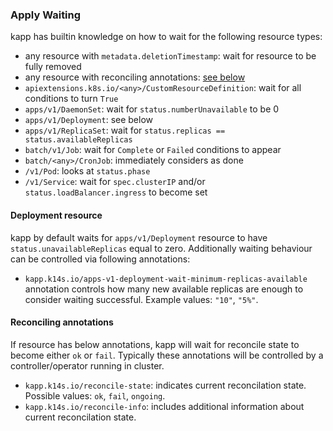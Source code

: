 ### Apply Waiting

kapp has builtin knowledge on how to wait for the following resource types:

- any resource with `metadata.deletionTimestamp`: wait for resource to be fully removed
- any resource with reconciling annotations: [see below](#reconciling-annotations)
- `apiextensions.k8s.io/<any>/CustomResourceDefinition`: wait for all conditions to turn `True`
- `apps/v1/DaemonSet`: wait for `status.numberUnavailable` to be 0
- `apps/v1/Deployment`: see below
- `apps/v1/ReplicaSet`: wait for `status.replicas == status.availableReplicas`
- `batch/v1/Job`: wait for `Complete` or `Failed` conditions to appear
- `batch/<any>/CronJob`: immediately considers as done
- `/v1/Pod`: looks at `status.phase`
- `/v1/Service`: wait for `spec.clusterIP` and/or `status.loadBalancer.ingress` to become set

#### Deployment resource

kapp by default waits for `apps/v1/Deployment` resource to have `status.unavailableReplicas` equal to zero. Additionally waiting behaviour can be controlled via following annotations:

- `kapp.k14s.io/apps-v1-deployment-wait-minimum-replicas-available` annotation controls how many new available replicas are enough to consider waiting successful. Example values: `"10"`, `"5%"`.

#### Reconciling annotations

If resource has below annotations, kapp will wait for reconcile state to become either `ok` or `fail`. Typically these annotations will be controlled by a controller/operator running in cluster.

- `kapp.k14s.io/reconcile-state`: indicates current reconcilation state. Possible values: `ok`, `fail`, `ongoing`.
- `kapp.k14s.io/reconcile-info`: includes additional information about current reconcilation state.
